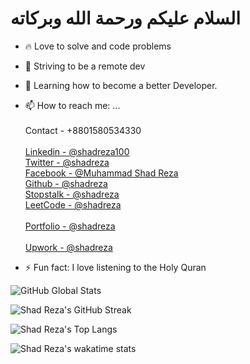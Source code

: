 # السلام عليكم ورحمة الله وبركاته 


- 🔥 Love to solve and code problems
- 🔭 Striving to be a remote dev
- 🌱 Learning how to become a better Developer.

- 📫 How to reach me: ... <br/>
            <br/>Contact - +8801580534330 <br/>
            <br/>[Linkedin - @shadreza100](https://www.linkedin.com/in/shadreza100/) <br/>
            [Twitter - @shadreza](https://twitter.com/shad_reza) <br/>
            [Facebook - @Muhammad Shad Reza](https://www.facebook.com/profile.php?id=100009732251679) <br/>
            [Github - @shadreza](https://github.com/shadreza) <br/>
            [Stopstalk - @shadreza](https://www.stopstalk.com/user/profile/shadreza) <br/>
            [LeetCode - @shadreza](https://leetcode.com/shadreza/) <br/>
            <br/>[Portfolio - @shadreza](https://shadreza-portfolio-shadreza.vercel.app/) <br/>
            <br/>[Upwork - @shadreza](https://www.upwork.com/freelancers/~01623a467bb4b97e80) <br/>

- ⚡ Fun fact: I love listening to the Holy Quran

![GitHub Global Stats](https://github-readme-stats-j05el383g.vercel.app/api/?username=shadreza&show_icons=true&include_all_commits=true&theme=dracula)

![Shad Reza's GitHub Streak](https://streak-stats.demolab.com/?user=shadreza&theme=ambient-gradient)

![Shad Reza's Top Langs](https://github-readme-stats.vercel.app/api/top-langs/?username=shadreza&langs_count=20&layout=compact&theme=dracula)

![Shad Reza's wakatime stats](https://github-readme-stats.vercel.app/api/wakatime?username=shadreza&theme=dracula)
